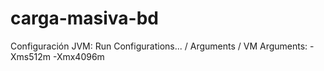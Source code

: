 # carga-masiva-bd

Configuración JVM:
Run Configurations... / Arguments / VM Arguments: -Xms512m -Xmx4096m
